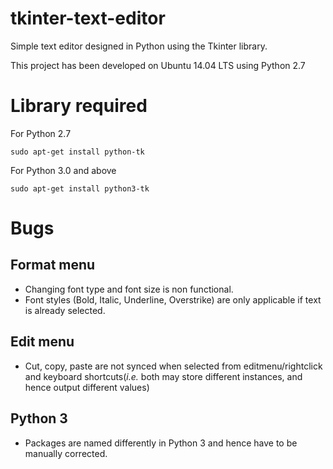 # tkinter-text-editor
Simple text editor designed in Python using the Tkinter library.

This project has been developed on Ubuntu 14.04 LTS using Python 2.7

# Library required
For Python 2.7

`sudo apt-get install python-tk`

For Python 3.0 and above

`sudo apt-get install python3-tk`

# Bugs
Format menu
-----------
+ Changing font type and font size is non functional.
+ Font styles (Bold, Italic, Underline, Overstrike) are only applicable if text is already selected.

Edit menu
---------
+ Cut, copy, paste are not synced when selected from editmenu/rightclick and keyboard shortcuts(*i.e.* both may store different instances, and hence output different values)

Python 3
--------
+ Packages are named differently in Python 3 and hence have to be manually corrected.

